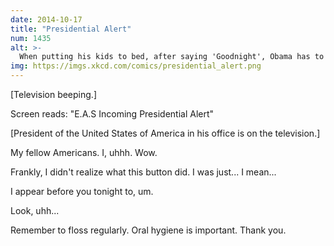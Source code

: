 ```yaml
---
date: 2014-10-17
title: "Presidential Alert"
num: 1435
alt: >-
  When putting his kids to bed, after saying 'Goodnight', Obama has to stop himself from saying 'God bless you, and God bless the United States of America.'
img: https://imgs.xkcd.com/comics/presidential_alert.png
---
```

[Television beeping.]

Screen reads: "E.A.S Incoming Presidential Alert"

[President of the United States of America in his office is on the television.]

My fellow Americans. I, uhhh. Wow.

Frankly, I didn't realize what this button did. I was just... I mean...

I appear before you tonight to, um.

Look, uhh...

Remember to floss regularly. Oral hygiene is important. Thank you.